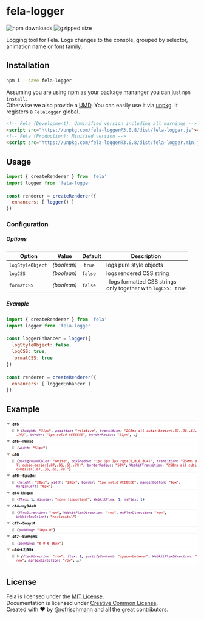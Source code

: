 # fela-logger

<img alt="npm downloads" src="https://img.shields.io/npm/dm/fela-logger.svg">
<img alt="gzipped size" src="https://img.shields.io/badge/gzipped-2.05kb-brightgreen.svg">

Logging tool for Fela. Logs changes to the console, grouped by selector, animation name or font family.

## Installation
```sh
npm i --save fela-logger
```
Assuming you are using [npm](https://www.npmjs.com) as your package mananger you can just `npm install`.<br>
Otherwise we also provide a [UMD](https://github.com/umdjs/umd). You can easily use it via [unpkg](https://unpkg.com/). It registers a `FelaLogger` global.
```HTML
<!-- Fela (Development): Unminified version including all warnings -->
<script src="https://unpkg.com/fela-logger@3.0.8/dist/fela-logger.js"></script>
<!-- Fela (Production): Minified version -->
<script src="https://unpkg.com/fela-logger@3.0.8/dist/fela-logger.min.js"></script>
```


## Usage
```javascript
import { createRenderer } from 'fela'
import logger from 'fela-logger'

const renderer = createRenderer({
  enhancers: [ logger() ]
})
```
### Configuration
##### Options
| Option | Value | Default | Description |
| --- | --- | --- | --- |
| `logStyleObject` | *(boolean)* | `true` | logs pure style objects |
| `logCSS` | *(boolean)* | `false` | logs rendered CSS string |
| `formatCSS` | *(boolean)* | `false` |  logs formatted CSS strings<br>only together with `logCSS: true` |

##### Example
```javascript
import { createRenderer } from 'fela'
import logger from 'fela-logger'

const loggerEnhancer = logger({
  logStyleObject: false,
  logCSS: true,
  formatCSS: true
})

const renderer = createRenderer({
  enhancers: [ loggerEnhancer ]
})
```

## Example
<img src="preview.png">

## License
Fela is licensed under the [MIT License](http://opensource.org/licenses/MIT).<br>
Documentation is licensed under [Creative Common License](http://creativecommons.org/licenses/by/4.0/).<br>
Created with ♥ by [@rofrischmann](http://rofrischmann.de) and all the great contributors.
